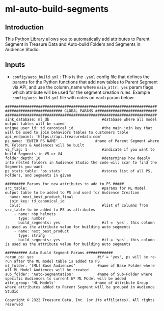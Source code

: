 # ml-auto-build-segments

## Introduction

This Python Library allows you to automatically add attributes to Parent Segment in Treasure Data and Auto-build Folders and Segments in Audience Studio.


## Inputs

* `config/auto_build.yml` : This is the `.yaml` config file that defines the params for the Python functions that add new tables to Parent Segment via API, and use the column_name where `main_attr: yes` param flags which attribute will be used for the segment creation rules. Example `config/auto_build.yml` file with notes on each param below:
```
#####################################################################
########################## GLOBAL PARAMS ############################
#####################################################################
sink_database: ml_db                        #database where all model output tables will be saved
unique_user_id: td_canonical_id             #the main join key that will be used to join behaviors tables to customers table      
api_endpoint: 'https://api.treasuredata.com'
ps_name: 'ENTER PS NAME'                 #name of Parent Segment where ML Folders & Audiences will be built
v5_flag: 1                                  #indicate if you want to build Segments in V5 or V4
folder_depth: 10                            #determines how deeply into nested folders in Audience Studio the code will scan to find the Segments you want 
ps_stats_table: 'ps_stats'                  #stores list of all PS, Folders, and Segments in given 

######### Params for new attributes to add to PS #####
src_table:                                  #params for ML Model output table to be added to PS and used for Audience Creation
  name: next_best_product_final
  join_key: td_canonical_id
  cols:                                     #list of columns from src_table to be added to PS as attributes
    - name: nbp_helmets
      type: number
      build_segments: yes                   #if = 'yes', this column is used as the attribute value for building auto segments               
    - name: next_best_product
      type: string
      build_segments: yes                   #if = 'yes', this column is used as the attribute value for building auto segments

########## Auto Build Segment Params ############
rerun_ps: yes                             #if = 'yes', ps will be re-run after the ML model table is added to PS
ml_folder: '[ML] Base Audiences'          #name of Base Folder where all ML Model Audiences will be created
sub_folder: 'Auto-Segmentation'           #name of Sub-Folder where specific Audiences to current WF ML Model will be added
attr_group: 'ML Models'                  #name of Attribute Group where attributes added to Parent Segment will be grouped in Audience Studio
```

`Copyright © 2022 Treasure Data, Inc. (or its affiliates). All rights reserved`